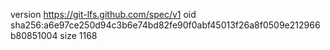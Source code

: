 version https://git-lfs.github.com/spec/v1
oid sha256:a6e97ce250d94c3b6e74bd82fe90f0abf45013f26a8f0509e212966b80851004
size 1168
